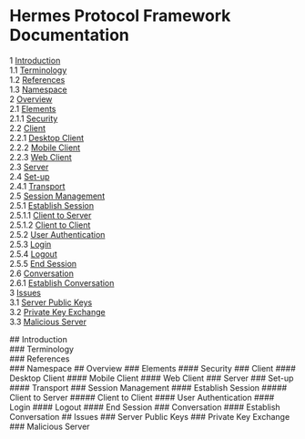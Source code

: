 # Hermes Protocol Framework Documentation
 1	[Introduction](#Introduction)  
	1.1	[Terminology](#Terminology)  
	1.2	[References](#References)  
	1.3	[Namespace](#Namespace)  
 2	[Overview](#Overview)  
	2.1	[Elements](#Elements)  
		2.1.1	[Security](#Security)  
	2.2	[Client](#Client)  
		2.2.1	[Desktop Client](#Desktop-Client)  
		2.2.2	[Mobile Client](#Mobile-Client)  
		2.2.3	[Web Client](#Web-Client)  
	2.3	[Server](#Server)  
	2.4 [Set-up](#Set-up)  
		2.4.1	[Transport](#Transport)  
	2.5	[Session Management](#Session-Management)  
		2.5.1	[Establish Session](#Establish-Session)  
			2.5.1.1	[Client to Server](#Client-to-Server)  
			2.5.1.2	[Client to Client](#Client-to-Client)  
		2.5.2	[User Authentication](#User-Authentication)  
		2.5.3	[Login](#Login)  
		2.5.4	[Logout](#Logout)  
		2.5.5	[End Session](#End-Session)  
	2.6	[Conversation](#Conversation)  
		2.6.1	[Establish Conversation](#Establish-Conversation)  
 3	[Issues](#Issues)  
	3.1	[Server Public Keys](#Server-Public-Keys)  
	3.2	[Private Key Exchange](#Private-Key-Exchange)  
	3.3	[Malicious Server](#Malicious-Server)  
 
<div id='Introduction'/>
## Introduction

<div id='Terminology'/>
### Terminology

<div id='References'/>
### References

<div id='Namespace'/>
### Namespace

<idv id='Overview'/>
## Overview

<idv id='Elements'/>
### Elements

<idv id='Security'/>
#### Security

<idv id='Client'/>
### Client

<idv id='Desktop-Client'/>
#### Desktop Client

<idv id='Mobile-Client'/>
#### Mobile Client

<idv id='Web-Client'/>
#### Web Client

<idv id='Server'/>
### Server

<idv id='Set-up'/>
### Set-up

<idv id='Transport'/>
#### Transport

<idv id='Session-Management'/>
### Session Management

<idv id='Establish-Session'/>
#### Establish Session

<idv id='Client-to-Server'/>
##### Client to Server

<idv id='Client-to-Client'/>
##### Client to Client

<idv id='User-Authentication'/>
#### User Authentication

<idv id='Login'/>
#### Login

<idv id='Logout'/>
#### Logout

<idv id='End-Session'/>
#### End Session

<idv id='Conversation'/>
### Conversation

<idv id='Establish-Conversation'/>
#### Establish Conversation

<idv id='Issues'/>
## Issues

<idv id='Server-Public-Keys'/>
### Server Public Keys

<idv id='Private-Key-Exchange'/>
### Private Key Exchange

<idv id='Malicious-Server'/>
### Malicious Server